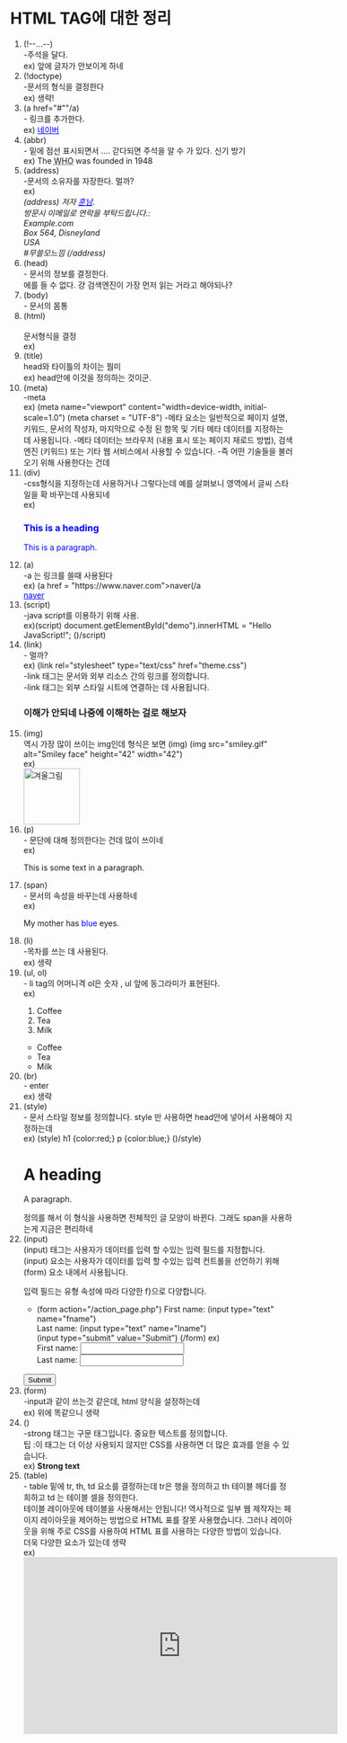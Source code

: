 
<body>
  <style>
a {color:blue;}
  </style>
  
  
<h1> HTML TAG에 대한 정리</h1>
<ol>
<li> (!--...--) </li>
     -주석을 달다.
<br> ex) <!--.이건 안 읽는 건가 보네..-->  앞에 글자가 안보이게 하네
<li> (!doctype) </li>
-문서의 형식을 결정한다
<br> ex) 생략!
<li> (a href="#""/a)  </li>
 - 링크를 추가한다.
<br> ex) <a href="https://www.naver.com">네이버</a>
<li> (abbr) </li>
 - 밑에 점선 표시되면서 .... 갇다되면 주석을 알 수 가 있다. 신기 방기
<br>  ex) The <abbr title="World Health Organization">WHO</abbr> was founded in 1948
<li> (address) </li>
    -문서의 소유자를 자장한다. 멀까?
<br> ex)<address>(address)
저자 <a href="ajalskdjf@naver.com">훈남</a>.<br>
방문시 이메일로 연락을 부탁드립니다.:<br>
Example.com<br>
Box 564, Disneyland<br>
USA
<br> #무쓸모느낌
(/address)</address>
<li> (head) </li>
 - 문서의 정보를 결정한다.
<br> 에를 들 수 없다. 걍 검색엔진이 가장 먼저 읽는 거라고 해야되나?
<li> (body) </li>
- 문서의 몸통
<li> (html) </li>
<br> 문서형식을 결정
<br> ex)
<li> (title) </li>
head와 타이틀의 차이는 뭠미
<br> ex) head안에 이것을 정의하는 것이군.
<li> (meta) </li>
-meta
<br> ex)
  (meta name="viewport" content="width=device-width, initial-scale=1.0")
  (meta charset = "UTF-8")
  -메타 요소는 일반적으로 페이지 설명, 키워드, 문서의 작성자, 마지막으로 수정 된 항목 및 기타 메타 데이터를 지정하는 데 사용됩니다.
  -메타 데이터는 브라우저 (내용 표시 또는 페이지 재로드 방법), 검색 엔진 (키워드) 또는 기타 웹 서비스에서 사용할 수 있습니다.
-즉 어떤 기술들을 불러오기 위해 사용한다는 건데
<li> (div) </li>
 -css형식을 지정하는데 사용하거나 그렇다는데 예를 살펴보니 영역에서 글씨 스타일을 확 바꾸는데 사용되네
<br> ex)<div style="color:#0000FF">
  <h3>This is a heading</h3>
  <p>This is a paragraph.</p>
</div>
<li> (a) </li>
-a 는 링크를 쓸때 사용된다
<br> ex) (a href = "https://www.naver.com">naver(/a
<br> <a href = "https://www.naver.com">naver</a>
<li> (script) </li>
-java script를 이용하기 위해 사용.
<br> ex)(script)
document.getElementById("demo").innerHTML = "Hello JavaScript!";
()/script)
<li> (link) </li>
- 멀까?
<br> ex)
  (link rel="stylesheet" type="text/css" href="theme.css")
<br> -link 태그는 문서와 외부 리소스 간의 링크를 정의합니다.
<br> -link 태그는 외부 스타일 시트에 연결하는 데 사용됩니다.
<br> <h3>이해가 안되네 나중에 이해하는 걸로 해보자</h3>
<li> (img) </li>
역시 가장 많이 쓰이는 img인데 형식은 보면 (img)
(img src="smiley.gif" alt="Smiley face" height="42" width="42")
<br> ex)<br> <img src="teddy.jpg" alt="겨울그림" height="100" width="100">
<li> (p) </li>
 - 문단에 대해 정의한다는 건데 많이 쓰이네
<br> ex)<p>This is some text in a paragraph.</p>
<li> (span) </li>
- 문서의 속성을 바꾸는데 사용하네
<br> ex)<p>My mother has <span style="color:blue">blue</span> eyes.</p>
<li> (li) </li>
-목차를 쓰는 데 사용된다.
<br> ex) 생략
<li> (ul, ol) </li>
- li tag의 어머니격 ol은 숫자 , ul 앞에 동그라미가 표현된다.
<br> ex)
<ol>
  <li>Coffee</li>
  <li>Tea</li>
  <li>Milk</li>
</ol>
<ul>
  <li>Coffee</li>
  <li>Tea</li>
  <li>Milk</li>
</ul>
<li> (br) </li>
- enter
<br> ex) 생략
<li> (style) </li>
- 문서 스타일 정보를 정의합니다. style 만 사용하면 head안에 넣어서 사용해야 지정하는데
<br> ex) (style)
h1 {color:red;}
p {color:blue;}
()/style)
<h1>A heading</h1>
<p>A paragraph.</p>
정의를 해서 이 형식을 사용하면 전체적인 글 모양이 바뀐다. 그래도 span을 사용하는게 지금은 편리하네
<li> (input) </li>
 (input) 태그는 사용자가 데이터를 입력 할 수있는 입력 필드를 지정합니다.
<br>(input) 요소는 사용자가 데이터를 입력 할 수있는 입력 컨트롤을 선언하기 위해 (form) 요소 내에서 사용됩니다.

입력 필드는 유형 속성에 따라 다양한 f}으로 다양합니다.
 - (form action="/action_page.php")
  First name: (input type="text" name="fname")<br>
  Last name: (input type="text" name="lname")<br>
  (input type="submit" value="Submit")
(/form)
ex)<form action="/action_page.php">
  First name: <input type="text" name="fname"><br>
  Last name: <input type="text" name="lname"><br>
  <input type="submit" value="Submit">
</form>
<li> (form) </li>
-input과 같이 쓰는것 같은데, html 양식을 설정하는데
<br> ex) 위에 똑같으니 생략
<li> () </li>
-strong 태그는 구문 태그입니다. 중요한 텍스트를 정의합니다.<br>
팁 :이 태그는 더 이상 사용되지 않지만 CSS를 사용하면 더 많은 효과를 얻을 수 있습니다.
<br> ex) <strong>Strong text</strong>
<li> (table) </li>
- table 밑에 tr, th, td  요소를 결정하는데 tr은 행을 정의하고 th 테이블 헤더를 정희하고 td 는 테이블 셀을 정의한다.
<br>
테이블 레이아웃에 테이블을 사용해서는 안됩니다! 역사적으로 일부 웹 제작자는 페이지 레이아웃을 제어하는 ​​방법으로 HTML 표를 잘못 사용했습니다. 그러나 레이아웃을 위해 주로 CSS를 사용하여 HTML 표를 사용하는 다양한 방법이 있습니다.
<br> 더욱 다양한 요소가 있는데 생략<br>
 ex)
<iframe width="560" height="315" src="https://www.youtube.com/embed/A-tKo96ays8" frameborder="0" gesture="media" allow="encrypted-media" allowfullscreen></iframe>
</body>
</html>
